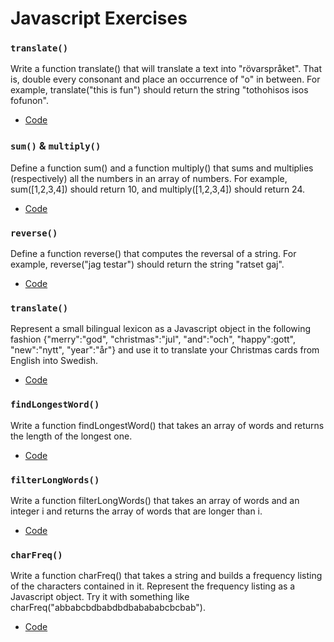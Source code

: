 # Javascript Exercises 

### `translate()`

Write a function translate() that will translate a text into "rövarspråket". That is, double every consonant and place an occurrence of "o" in between. For example, translate("this is fun") should return the string "tothohisos isos fofunon".

- [Code](https://github.com/MarioTerron/javascript-exercises/blob/master/02-more-steps/js/translate.js)


### `sum()` & `multiply()`

Define a function sum() and a function multiply() that sums and multiplies (respectively) all the numbers in an array of numbers. For example, sum([1,2,3,4]) should return 10, and multiply([1,2,3,4]) should return 24.

- [Code](https://github.com/MarioTerron/javascript-exercises/blob/master/02-more-steps/js/sum-and-multiply.js)


### `reverse()`

Define a function reverse() that computes the reversal of a string. For example, reverse("jag testar") should return the string "ratset gaj".

- [Code](https://github.com/MarioTerron/javascript-exercises/blob/master/02-more-steps/js/reverse.js)


### `translate()`

Represent a small bilingual lexicon as a Javascript object in the following fashion {"merry":"god", "christmas":"jul", "and":"och", "happy":gott", "new":"nytt", "year":"år"} and use it to translate your Christmas cards from English into Swedish.

- [Code](https://github.com/MarioTerron/javascript-exercises/blob/master/02-more-steps/js/translate-two.js)


### `findLongestWord()`

Write a function findLongestWord() that takes an array of words and returns the length of the longest one.

- [Code](https://github.com/MarioTerron/javascript-exercises/blob/master/02-more-steps/js/find-longest-word.js)


### `filterLongWords()`

Write a function filterLongWords() that takes an array of words and an integer i and returns the array of words that are longer than i.

- [Code](https://github.com/MarioTerron/javascript-exercises/blob/master/02-more-steps/js/filter-long-words.js)


### `charFreq()`

Write a function charFreq() that takes a string and builds a frequency listing of the characters contained in it. Represent the frequency listing as a Javascript object. Try it with something like charFreq("abbabcbdbabdbdbabababcbcbab").

- [Code](https://github.com/MarioTerron/javascript-exercises/blob/master/02-more-steps/js/char-freq.js)
